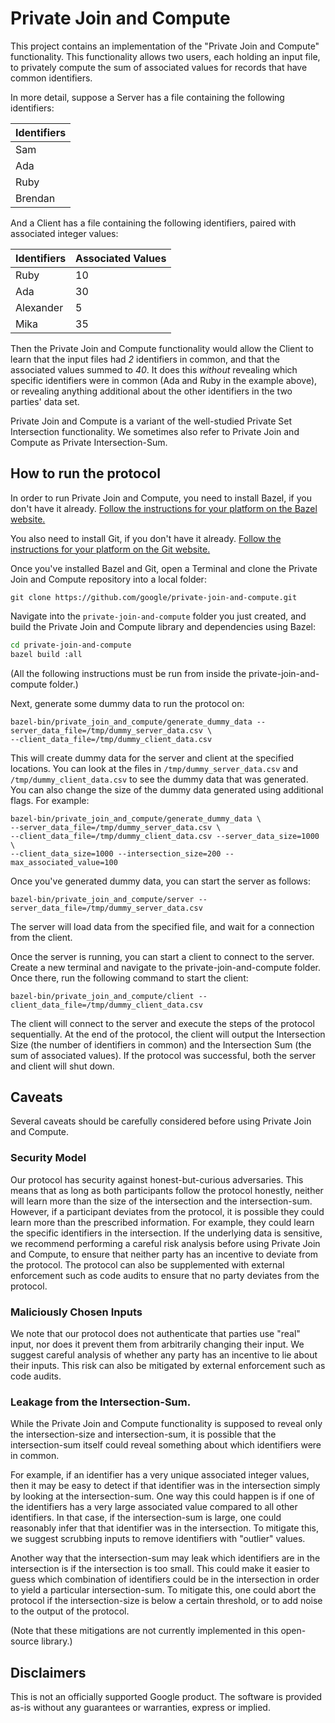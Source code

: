 # Private Join and Compute

This project contains an implementation of the "Private Join and Compute"
functionality. This functionality allows two users, each holding an input file,
to privately compute the sum of associated values for records that have common
identifiers.

In more detail, suppose a Server has a file containing the following
identifiers:

Identifiers |
----------- |
Sam         |
Ada         |
Ruby        |
Brendan     |

And a Client has a file containing the following identifiers, paired with
associated integer values:

Identifiers | Associated Values
----------- | -----------------
Ruby        | 10
Ada         | 30
Alexander   | 5
Mika        | 35

Then the Private Join and Compute functionality would allow the Client to learn
that the input files had *2* identifiers in common, and that the associated
values summed to *40*. It does this *without* revealing which specific
identifiers were in common (Ada and Ruby in the example above), or revealing
anything additional about the other identifiers in the two parties' data set.

Private Join and Compute is a variant of the well-studied Private Set
Intersection functionality. We sometimes also refer to Private Join and Compute
as Private Intersection-Sum.

## How to run the protocol

In order to run Private Join and Compute, you need to install Bazel, if you
don't have it already.
[Follow the instructions for your platform on the Bazel website.](https://docs.bazel.build/versions/master/install.html)

You also need to install Git, if you don't have it already.
[Follow the instructions for your platform on the Git website.](https://git-scm.com/book/en/v2/Getting-Started-Installing-Git)

Once you've installed Bazel and Git, open a Terminal and clone the Private Join
and Compute repository into a local folder:

```shell
git clone https://github.com/google/private-join-and-compute.git
```

Navigate into the `private-join-and-compute` folder you just created, and build
the Private Join and Compute library and dependencies using Bazel:

```bash
cd private-join-and-compute
bazel build :all
```

(All the following instructions must be run from inside the
private-join-and-compute folder.)

Next, generate some dummy data to run the protocol on:

```shell
bazel-bin/private_join_and_compute/generate_dummy_data --server_data_file=/tmp/dummy_server_data.csv \
--client_data_file=/tmp/dummy_client_data.csv
```

This will create dummy data for the server and client at the specified
locations. You can look at the files in `/tmp/dummy_server_data.csv` and
`/tmp/dummy_client_data.csv` to see the dummy data that was generated. You can
also change the size of the dummy data generated using additional flags. For
example:

```shell
bazel-bin/private_join_and_compute/generate_dummy_data \
--server_data_file=/tmp/dummy_server_data.csv \
--client_data_file=/tmp/dummy_client_data.csv --server_data_size=1000 \
--client_data_size=1000 --intersection_size=200 --max_associated_value=100
```

Once you've generated dummy data, you can start the server as follows:

```shell
bazel-bin/private_join_and_compute/server --server_data_file=/tmp/dummy_server_data.csv
```

The server will load data from the specified file, and wait for a connection
from the client.

Once the server is running, you can start a client to connect to the server.
Create a new terminal and navigate to the private-join-and-compute folder. Once
there, run the following command to start the client:

```shell
bazel-bin/private_join_and_compute/client --client_data_file=/tmp/dummy_client_data.csv
```

The client will connect to the server and execute the steps of the protocol
sequentially. At the end of the protocol, the client will output the
Intersection Size (the number of identifiers in common) and the Intersection Sum
(the sum of associated values). If the protocol was successful, both the server
and client will shut down.

## Caveats

Several caveats should be carefully considered before using Private Join and
Compute.

### Security Model

Our protocol has security against honest-but-curious adversaries. This means
that as long as both participants follow the protocol honestly, neither will
learn more than the size of the intersection and the intersection-sum. However,
if a participant deviates from the protocol, it is possible they could learn
more than the prescribed information. For example, they could learn the specific
identifiers in the intersection. If the underlying data is sensitive, we
recommend performing a careful risk analysis before using Private Join and
Compute, to ensure that neither party has an incentive to deviate from the
protocol. The protocol can also be supplemented with external enforcement such
as code audits to ensure that no party deviates from the protocol.

### Maliciously Chosen Inputs

We note that our protocol does not authenticate that parties use "real" input,
nor does it prevent them from arbitrarily changing their input. We suggest
careful analysis of whether any party has an incentive to lie about their
inputs. This risk can also be mitigated by external enforcement such as code
audits.

### Leakage from the Intersection-Sum.

While the Private Join and Compute functionality is supposed to reveal only the
intersection-size and intersection-sum, it is possible that the intersection-sum
itself could reveal something about which identifiers were in common.

For example, if an identifier has a very unique associated integer values, then
it may be easy to detect if that identifier was in the intersection simply by
looking at the intersection-sum. One way this could happen is if one of the
identifiers has a very large associated value compared to all other identifiers.
In that case, if the intersection-sum is large, one could reasonably infer that
that identifier was in the intersection. To mitigate this, we suggest scrubbing
inputs to remove identifiers with "outlier" values.

Another way that the intersection-sum may leak which identifiers are in the
intersection is if the intersection is too small. This could make it easier to
guess which combination of identifiers could be in the intersection in order to
yield a particular intersection-sum. To mitigate this, one could abort the
protocol if the intersection-size is below a certain threshold, or to add noise
to the output of the protocol.

(Note that these mitigations are not currently implemented in this open-source
library.)

## Disclaimers

This is not an officially supported Google product. The software is provided
as-is without any guarantees or warranties, express or implied.
